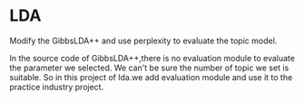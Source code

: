 LDA
===

Modify the GibbsLDA++ and use perplexity to evaluate the topic model.


In the source code of GibbsLDA++,there is no evaluation module to evaluate the parameter we selected.
We can't be sure the number of topic  we set is suitable.
So in this project of lda.we add evaluation module and use it to the practice industry project.
